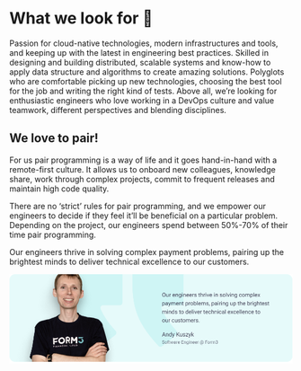 # What we look for 🔎

Passion for cloud-native technologies, modern infrastructures and tools, and keeping up with the latest in engineering best practices. Skilled in designing and building distributed, scalable systems and know-how to apply data structure and algorithms to create amazing solutions. Polyglots who are comfortable picking up new technologies, choosing the best tool for the job and writing the right kind of tests. Above all, we’re looking for enthusiastic engineers who love working in a DevOps culture and value teamwork, different perspectives and blending disciplines.

## We love to pair!

For us pair programming is a way of life and it goes hand-in-hand with a remote-first culture. It allows us to onboard new colleagues, knowledge share, work through complex projects, commit to frequent releases and maintain high code quality.

There are no ‘strict’ rules for pair programming, and we empower our engineers to decide if they feel it’ll be beneficial on a particular problem. Depending on the project, our engineers spend between 50%-70% of their time pair programming.

Our engineers thrive in solving complex payment problems, pairing up the brightest minds to deliver technical excellence to our customers.

<div style="background-color:white">
    <img src="../assets/pairing-2x.png" alt="Pairing testimonial"/>
</div>